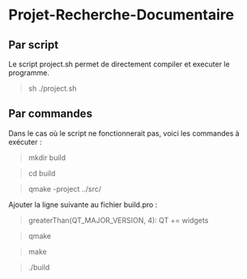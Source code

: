 # Projet-Recherche-Documentaire

## Par script

Le script project.sh permet de directement compiler et executer le programme.

> sh ./project.sh

## Par commandes

Dans le cas où le script ne fonctionnerait pas, voici les commandes à exécuter :

> mkdir build

> cd build

> qmake -project ../src/

Ajouter la ligne suivante au fichier build.pro :   
> greaterThan(QT_MAJOR_VERSION, 4): QT += widgets

> qmake

> make

> ./build
